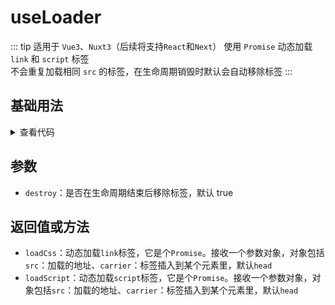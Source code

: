 <script setup>
import loaders from './loaders.vue'
</script>

# useLoader

::: tip 适用于 `Vue3`、`Nuxt3`（后续将支持`React`和`Next`）
使用 `Promise` 动态加载 `link` 和 `script` 标签  
不会重复加载相同 `src` 的标签，在生命周期销毁时默认会自动移除标签
:::

<!-- <description description="使用`Promise`来动态加载`link`和`script`标签" :tagNameList="['Vue3']"  /> -->

## 基础用法

<loaders />

<details>

<summary>查看代码</summary>

<<< @/hooks/useLoader/loaders.vue

</details>

## 参数

- `destroy`：是否在生命周期结束后移除标签，默认 true

## 返回值或方法

- `loadCss`：动态加载`link`标签，它是个`Promise`。接收一个参数对象，对象包括`src`：加载的地址、`carrier`：标签插入到某个元素里，默认`head`
- `loadScript`：动态加载`script`标签，它是个`Promise`。接收一个参数对象，对象包括`src`：加载的地址、`carrier`：标签插入到某个元素里，默认`head`
